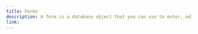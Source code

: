 ```yaml
---
title: Forms
description: A form is a database object that you can use to enter, edit, or display data from a table or a query.
link:
---
```

